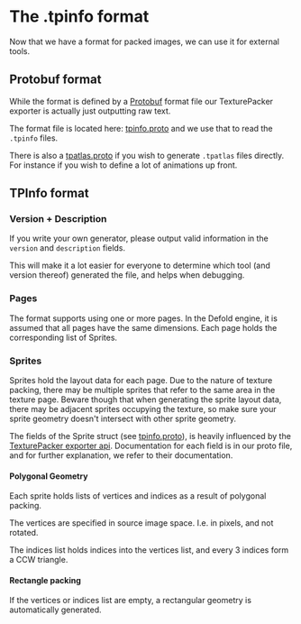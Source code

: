 # The .tpinfo format

Now that we have a format for packed images, we can use it for external tools.

## Protobuf format

While the format is defined by a [Protobuf]() format file our TexturePacker exporter is actually just outputting raw text.

The format file is located here: [tpinfo.proto](./texturepacker/pluginsrc/tpinfo.proto)
and we use that to read the `.tpinfo` files.

There is also a [tpatlas.proto](./texturepacker/pluginsrc/tpatlas.proto) if you wish to generate `.tpatlas` files directly.
For instance if you wish to define a lot of animations up front.

## TPInfo format

### Version + Description

If you write your own generator, please output valid information in the `version` and `description` fields.

This will make it a lot easier for everyone to determine which tool (and version thereof) generated the file, and helps when debugging.

### Pages

The format supports using one or more pages.
In the Defold engine, it is assumed that all pages have the same dimensions.
Each page holds the corresponding list of Sprites.

### Sprites

Sprites hold the layout data for each page.
Due to the nature of texture packing, there may be multiple sprites that refer to the same area in the texture page.
Beware though that when generating the sprite layout data, there may be adjacent sprites occupying the texture, so make sure your sprite geometry doesn't intersect with other sprite geometry.

The fields of the Sprite struct (see [tpinfo.proto](./texturepacker/pluginsrc/tpinfo.proto)), is heavily influenced by the [TexturePacker exporter api](https://www.codeandweb.com/texturepacker/documentation/custom-exporter). Documentation for each field is in our proto file, and for further explanation, we refer to their documentation.

#### Polygonal Geometry

Each sprite holds lists of vertices and indices as a result of polygonal packing.

The vertices are specified in source image space. I.e. in pixels, and not rotated.

The indices list holds indices into the vertices list, and every 3 indices form a CCW triangle.

#### Rectangle packing

If the vertices or indices list are empty, a rectangular geometry is automatically generated.

